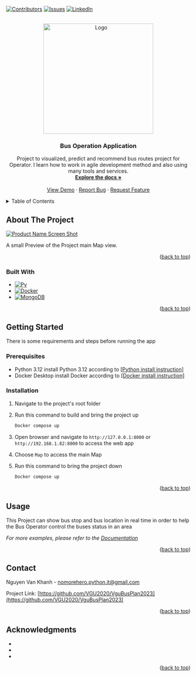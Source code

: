 <!-- Improved compatibility of back to top link: See: https://github.com/othneildrew/Best-README-Template/pull/73 -->

<a name="readme-top"></a>

<!--
*** Thanks for checking out the Best-README-Template. If you have a suggestion
*** that would make this better, please fork the repo and create a pull request
*** or simply open an issue with the tag "enhancement".
*** Don't forget to give the project a star!
*** Thanks again! Now go create something AMAZING! :D
-->

<!-- PROJECT SHIELDS -->
<!--
*** I'm using markdown "reference style" links for readability.
*** Reference links are enclosed in brackets [ ] instead of parentheses ( ).
*** See the bottom of this document for the declaration of the reference variables
*** for contributors-url, forks-url, etc. This is an optional, concise syntax you may use.
*** https://www.markdownguide.org/basic-syntax/#reference-style-links
-->

[![Contributors][contributors-shield]][contributors-url]
[![Issues][issues-shield]][issues-url]
[![LinkedIn][linkedin-shield]][linkedin-url]

<!-- PROJECT LOGO -->
<br />
<div align="center">
  <a href="https://github.com/VGU2020/VguBusPlan2023">
    <img src="https://png.pngtree.com/png-vector/20220912/ourmid/pngtree-high-detailed-bus-vector-png-image_6172563.png" alt="Logo" width="300" height="300">
  </a>

<h3 align="center">Bus Operation Application</h3>

  <p align="center">
    Project to visualized, predict and recommend bus routes project for Operator. I learn how to work in agile development method and also using many tools and services.
    <br />
    <a href="https://github.com/VGU2020/VguBusPlan2023"><strong>Explore the docs »</strong></a>
    <br />
    <br />
    <a href="https://github.com/VGU2020/VguBusPlan2023">View Demo</a>
    ·
    <a href="https://github.com/VGU2020/VguBusPlan2023/issues">Report Bug</a>
    ·
    <a href="https://github.com/VGU2020/VguBusPlan2023/issues">Request Feature</a>
  </p>
</div>

<!-- TABLE OF CONTENTS -->
<details>
  <summary>Table of Contents</summary>
  <ol>
    <li>
      <a href="#about-the-project">About The Project</a>
      <ul>
        <li><a href="#built-with">Built With</a></li>
      </ul>
    </li>
    <li>
      <a href="#getting-started">Getting Started</a>
      <ul>
        <li><a href="#prerequisites">Prerequisites</a></li>
        <li><a href="#installation">Installation</a></li>
      </ul>
    </li>
    <li><a href="#usage">Usage</a></li>
    <li><a href="#roadmap">Roadmap</a></li>
    <li><a href="#contributing">Contributing</a></li>
    <li><a href="#license">License</a></li>
    <li><a href="#contact">Contact</a></li>
    <li><a href="#acknowledgments">Acknowledgments</a></li>
  </ol>
</details>

<!-- ABOUT THE PROJECT -->

## About The Project

[![Product Name Screen Shot][product-screenshot]](https://example.com)

A small Preview of the Project main Map view.

<p align="right">(<a href="#readme-top">back to top</a>)</p>

### Built With

- [![Py][Python.js]][Py-url]
- [![Docker][Docker.js]][Docker-url]
- [![MongoDB][MongoDB.js]][MongoDB-url]

<p align="right">(<a href="#readme-top">back to top</a>)</p>

<!-- GETTING STARTED -->

## Getting Started

There is some requirements and steps before running the app

### Prerequisites

- Python 3.12
  install Python 3.12 according to [[Python install instruction]][Py-url-instruc]
- Docker Desktop
  install Docker according to [[Docker install instruction]][Docker-url-instruc]

### Installation

1. Navigate to the project's root folder
2. Run this command to build and bring the project up
   ```sh
   Docker compose up
   ```
3. Open browser and navigate to `http://127.0.0.1:8000` or `http://192.168.1.82:8000` to access the web app

4. Choose `Map` to access the main Map
5. Run this command to bring the project down
   ```sh
   Docker compose up
   ```

<p align="right">(<a href="#readme-top">back to top</a>)</p>

<!-- USAGE EXAMPLES -->

## Usage

This Project can show bus stop and bus location in real time in order to help the Bus Operator control the buses status in an area

_For more examples, please refer to the [Documentation](https://example.com)_

<p align="right">(<a href="#readme-top">back to top</a>)</p>

## Contact

Nguyen Van Khanh - nomorehero.python.it@gmail.com

Project Link: [https://github.com/VGU2020/VguBusPlan2023](https://github.com/VGU2020/VguBusPlan2023)

<p align="right">(<a href="#readme-top">back to top</a>)</p>

<!-- ACKNOWLEDGMENTS -->

## Acknowledgments

- []()
- []()
- []()

<p align="right">(<a href="#readme-top">back to top</a>)</p>

<!-- MARKDOWN LINKS & IMAGES -->
<!-- https://www.markdownguide.org/basic-syntax/#reference-style-links -->

[contributors-shield]: https://img.shields.io/github/contributors/VGU2020/VguBusPlan2023.svg?style=for-the-badge
[contributors-url]: https://github.com/github_username/repo_name/graphs/contributors
[issues-shield]: https://img.shields.io/github/issues/VGU2020/VguBusPlan2023.svg?style=for-the-badge
[issues-url]: https://github.com/VGU2020/VguBusPlan2023/issues
[linkedin-shield]: https://img.shields.io/badge/-LinkedIn-black.svg?style=for-the-badge&logo=linkedin&colorB=555
[linkedin-url]: https://www.linkedin.com/in/nguyen-van-khanh-262209269/
[product-screenshot]: https://i.ibb.co/Kbk8Gxx/Screenshot-2023-11-15-221002.png
[Python.js]: https://www.python.org/static/community_logos/python-logo-master-v3-TM-flattened.png
[Py-url]: https://www.python.org
[Py-url-instruc]: https://www.geeksforgeeks.org/how-to-install-python-on-windows/
[Docker.js]: https://encrypted-tbn0.gstatic.com/images?q=tbn:ANd9GcQYOILu23RRQnZlnZ-1TvLY7nILER-xEgyeDw&usqp=CAU
[Docker-url]: https://www.docker.com
[Docker-url-instruc]: https://docs.docker.com/desktop/install/windows-install/
[MongoDB.js]: https://webassets.mongodb.com/_com_assets/cms/mongodb_logo1-76twgcu2dm.png
[MongoDB-url]: https://www.mongodb.com
